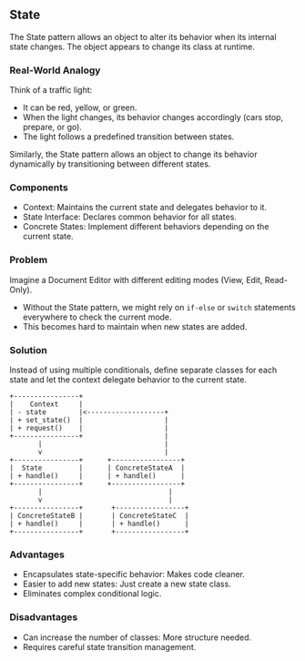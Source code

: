 ## State
The State pattern allows an object to alter its behavior when its internal state changes. The object appears to change its class at runtime.

### Real-World Analogy
Think of a traffic light:

- It can be red, yellow, or green.
- When the light changes, its behavior changes accordingly (cars stop, prepare, or go).
- The light follows a predefined transition between states.

Similarly, the State pattern allows an object to change its behavior dynamically by transitioning between different states.

### Components
- Context: Maintains the current state and delegates behavior to it.
- State Interface: Declares common behavior for all states.
- Concrete States: Implement different behaviors depending on the current state.

### Problem
Imagine a Document Editor with different editing modes (View, Edit, Read-Only).

- Without the State pattern, we might rely on `if-else` or `switch` statements everywhere to check the current mode.
- This becomes hard to maintain when new states are added.

### Solution
Instead of using multiple conditionals, define separate classes for each state and let the context delegate behavior to the current state.

```
+----------------+
|    Context     |
| - state        |<-------------------+
| + set_state()  |                    |
| + request()    |                    |
+----------------+                    |
       |                              |
       v                              |
+----------------+      +-----------------+
|  State         |      | ConcreteStateA  |
| + handle()     |      | + handle()      |
+----------------+      +-----------------+
       |                               |
       v                               |
+----------------+       +-----------------+
| ConcreteStateB |       | ConcreteStateC  |
| + handle()     |       | + handle()      |
+----------------+       +-----------------+

```

### Advantages
- Encapsulates state-specific behavior: Makes code cleaner.
- Easier to add new states: Just create a new state class.
- Eliminates complex conditional logic.

### Disadvantages
- Can increase the number of classes: More structure needed.
- Requires careful state transition management.
